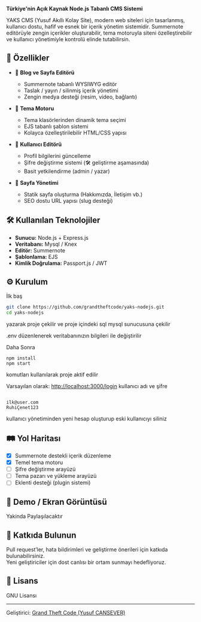 

**Türkiye'nin Açık Kaynak Node.js Tabanlı CMS Sistemi**

YAKS CMS (Yusuf Akıllı Kolay Site), modern web siteleri için tasarlanmış, kullanıcı dostu, hafif ve esnek bir içerik yönetim sistemidir. Summernote editörüyle zengin içerikler oluşturabilir, tema motoruyla siteni özelleştirebilir ve kullanıcı yönetimiyle kontrolü elinde tutabilirsin.

## 🚀 Özellikler

- 📝 **Blog ve Sayfa Editörü**
  - Summernote tabanlı WYSIWYG editör
  - Taslak / yayın / silinmiş içerik yönetimi
  - Zengin medya desteği (resim, video, bağlantı)

- 🎨 **Tema Motoru**
  - Tema klasörlerinden dinamik tema seçimi
  - EJS tabanlı şablon sistemi
  - Kolayca özelleştirilebilir HTML/CSS yapısı

- 👤 **Kullanıcı Editörü**
  - Profil bilgilerini güncelleme
  - Şifre değiştirme sistemi (🛠️ geliştirme aşamasında)
  - Basit yetkilendirme (admin / yazar)

- 📁 **Sayfa Yönetimi**
  - Statik sayfa oluşturma (Hakkımızda, İletişim vb.)
  - SEO dostu URL yapısı (slug desteği)

## 🛠️ Kullanılan Teknolojiler

- **Sunucu:** Node.js + Express.js  
- **Veritabanı:** Mysql / Knex
- **Editör:** Summernote  
- **Şablonlama:** EJS  
- **Kimlik Doğrulama:** Passport.js / JWT

## ⚙️ Kurulum

İlk baş 

```bash
git clone https://github.com/grandtheftcode/yaks-nodejs.git
cd yaks-nodejs
```
yazarak proje çekilir ve proje içindeki sql mysql sunucusuna çekilir

.env düzenlenerek veritabanınızın bilgileri ile değiştirilir

Daha Sonra

```
npm install
npm start
```



komutları kullanılarak proje aktif edilir

Varsayılan olarak: [http://localhost:3000/login](http://localhost:3000/login)
kullanıcı adı ve şifre
```

ilk@user.com
RuhiÇenet123
```
kullanıcı yönetiminden yeni hesap oluşturup eski kullanıcıyı siliniz
## 🛤️ Yol Haritası

- [x] Summernote destekli içerik düzenleme
- [x] Temel tema motoru
- [ ] Şifre değiştirme arayüzü
- [ ] Tema pazarı ve yükleme arayüzü
- [ ] Eklenti desteği (plugin sistemi)

## 🧪 Demo / Ekran Görüntüsü

Yakinda Paylaşılacaktır

## 🤝 Katkıda Bulunun

Pull request’ler, hata bildirimleri ve geliştirme önerileri için katkıda bulunabilirsiniz.  
Yeni geliştiriciler için dost canlısı bir ortam sunmayı hedefliyoruz.

## 📝 Lisans

GNU Lisansı

---

Geliştirici: [Grand Theft Code (Yusuf CANSEVER)](https://github.com/grandtheftcode)  

